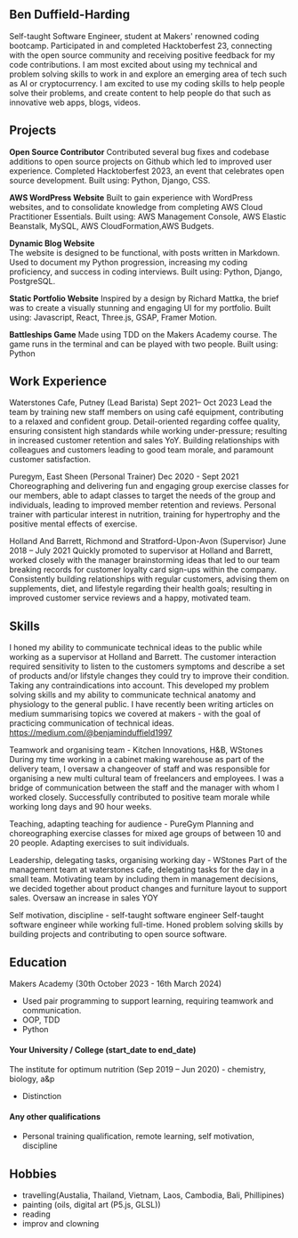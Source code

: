 ## Ben Duffield-Harding

Self-taught Software Engineer, student at Makers' renowned coding bootcamp. Participated in and completed Hacktoberfest 23, connecting with the open source community and receiving positive feedback for my code contributions. I am most excited about using my technical and problem solving skills to work in and explore an emerging area of tech such as AI or cryptocurrency. I am excited to use my coding skills to help people solve their problems, and create content to help people do that such as innovative web apps, blogs, videos. 

## Projects

**Open Source Contributor** 
Contributed several bug fixes and codebase additions to open source projects on Github which led to improved user
experience. Completed Hacktoberfest 2023, an event that celebrates open source development.
Built using: Python, Django, CSS.

**AWS WordPress Website** 
Built to gain experience with WordPress websites, and to consolidate knowledge from completing AWS Cloud Practitioner Essentials. 
Built using: AWS Management Console, AWS Elastic Beanstalk, MySQL, AWS CloudFormation,AWS Budgets.

**Dynamic Blog Website**        
The website is designed to be functional, with posts written in Markdown. Used to document my Python progression, increasing my coding proficiency, and success in coding interviews.
Built using: Python, Django, PostgreSQL.

**Static Portfolio Website**    Inspired by a design by Richard Mattka, the brief was to create a visually stunning and engaging UI for my portfolio.
Built using: Javascript, React, Three.js, GSAP, Framer Motion.

**Battleships Game** Made using TDD on the Makers Academy course. The game runs in the terminal and can be played with two people.
Built using: Python

## Work Experience

Waterstones Cafe, Putney 
(Lead Barista)
Sept 2021– Oct 2023
Lead the team by training new staff members on using café equipment, contributing to a relaxed and confident group. Detail-oriented regarding coffee quality, ensuring consistent high standards while working under-pressure; resulting in increased customer retention and sales YoY. Building relationships with colleagues and customers leading to good team morale, and paramount customer satisfaction.

Puregym, East Sheen
(Personal Trainer)
Dec 2020 - Sept 2021
Choreographing and delivering fun and engaging group exercise classes for our members, able to adapt classes to target the needs of the group and individuals, leading to improved member retention and reviews. Personal trainer with particular interest in nutrition, training for hypertrophy and the positive mental effects of exercise.

Holland And Barrett, Richmond and Stratford-Upon-Avon
(Supervisor)
June 2018 – July 2021
Quickly promoted to supervisor at Holland and Barrett, worked closely with the manager brainstorming ideas that led to our team breaking records for customer loyalty card sign-ups within the company. Consistently building relationships with regular customers, advising them on supplements, diet, and lifestyle regarding their health goals; resulting in improved customer service reviews and a happy, motivated team.


## Skills

I honed my ability to communicate technical ideas to the public while working as a supervisor at Holland and Barrett. The customer interaction required sensitivity to listen to the customers symptoms and describe a set of products and/or lifstyle changes they could try to improve their condition. Taking any contraindications into account. This developed my problem solving skills and my ability to communicate technical anatomy and physiology to the general public. I have recently been writing articles on medium summarising topics we covered at makers - with the goal of practicing communication of technical ideas. https://medium.com/@benjaminduffield1997

Teamwork and organising team - Kitchen Innovations, H&B, WStones
During my time working in a cabinet making warehouse as part of the delivery team, I oversaw a changeover of staff and was responsible for organising a new multi cultural team of freelancers and employees. I was a bridge of communication between the staff and the manager with whom I worked closely. Successfully contributed to positive team morale while working long days and 90 hour weeks.

Teaching, adapting teaching for audience - PureGym
Planning and choreographing exercise classes for mixed age groups of between 10 and 20 people. Adapting exercises to suit individuals.

Leadership, delegating tasks, organising working day - WStones
Part of the management team at waterstones cafe, delegating tasks for the day in a small team. Motivating team by including them in management decisions, we decided together about product changes and furniture layout to support sales. Oversaw an increase in sales YOY

Self motivation, discipline - self-taught software engineer
Self-taught software engineer while working full-time. Honed problem solving skills by building projects and contributing to open source software.

## Education

Makers Academy (30th October 2023 - 16th March 2024)
- Used pair programming to support learning, requiring teamwork and communication.
- OOP, TDD
- Python

#### Your University / College (start_date to end_date)

The institute for optimum nutrition (Sep 2019 – Jun 2020) - chemistry, biology, a&p
- Distinction

#### Any other qualifications

- Personal training qualification, remote learning, self motivation, discipline

## Hobbies

- travelling(Austalia, Thailand, Vietnam, Laos, Cambodia, Bali, Phillipines)
- painting (oils, digital art (P5.js, GLSL))
- reading 
- improv and clowning
